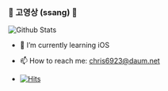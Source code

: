 ### 👋 고영상 (ssang) 👋
![Github Stats](https://github-readme-stats.vercel.app/api?username=chris69223&show_icons=true&theme=algolia)
- 🌱 I’m currently learning iOS
- 📫 How to reach me: chris6923@daum.net

- [![Hits](https://hits.seeyoufarm.com/api/count/incr/badge.svg?url=https%3A%2F%2Fgithub.com%2Fchris69223&count_bg=%2379C83D&title_bg=%23555555&icon=&icon_color=%23E7E7E7&title=hits&edge_flat=false)](https://hits.seeyoufarm.com)

